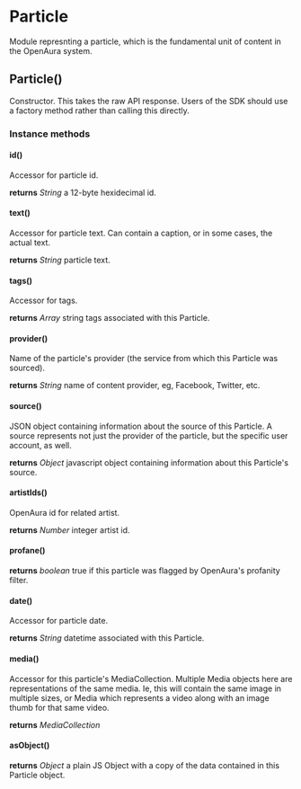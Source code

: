 # Particle

Module represnting a particle, which is the fundamental unit of
content in the OpenAura system.
## Particle()

Constructor. This takes the raw API response. Users of the SDK
should use a factory method rather than calling this directly.  
### Instance methods
#### id()
Accessor for particle id.

**returns** *String* a 12-byte hexidecimal id.
#### text()
Accessor for particle text. Can contain a caption, or in some
cases, the actual text.

**returns** *String* particle text.
#### tags()
Accessor for tags.

**returns** *Array* string tags associated with this Particle.
#### provider()
Name of the particle's provider (the service from which this
Particle was sourced).

**returns** *String* name of content provider, eg, Facebook,
Twitter, etc.
#### source()
JSON object containing information about the source of this
Particle. A source represents not just the provider of the
particle, but the specific user account, as well.

**returns** *Object* javascript object containing information
about this Particle's source.
#### artistIds()
OpenAura id for related artist.

**returns** *Number* integer artist id.
#### profane()

**returns** *boolean* true if this particle was flagged by
OpenAura's profanity filter.
#### date()
Accessor for particle date.

**returns** *String* datetime associated with this Particle.
#### media()
Accessor for this particle's MediaCollection. Multiple Media
objects here are representations of the same media. Ie, this
will contain the same image in multiple sizes, or Media which
represents a video along with an image thumb for that same
video.

**returns** *MediaCollection*
#### asObject()

**returns** *Object* a plain JS Object with a copy of the data
contained in this Particle object.
